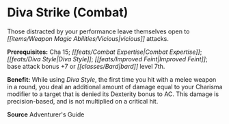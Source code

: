 ﻿---
cssclass: [feats]

---
# Diva Strike (Combat)

Those distracted by your performance leave themselves open to _[[items/Weapon Magic Abilities/Vicious|vicious]]_ attacks.

**Prerequisites:** Cha 15; _[[feats/Combat Expertise|Combat Expertise]]_; _[[feats/Diva Style|Diva Style]]_; _[[feats/Improved Feint|Improved Feint]]_; base attack bonus +7 or _[[classes/Bard|bard]]_ level 7th.

**Benefit:** While using _Diva Style_, the first time you hit with a melee weapon in a round, you deal an additional amount of damage equal to your Charisma modifier to a target that is denied its Dexterity bonus to AC. This damage is precision-based, and is not multiplied on a critical hit.

**Source** Adventurer's Guide